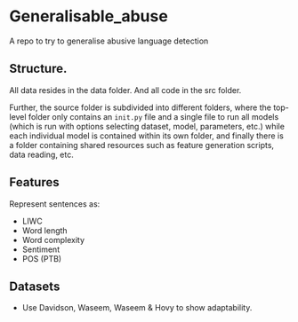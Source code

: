 # Generalisable_abuse
A repo to try to generalise abusive language detection

## Structure.

All data resides in the data folder. And all code in the src folder.

Further, the source folder is subdivided into different folders, where the top-level folder only contains an ```init.py``` file and a single file to run all models (which is run with options selecting dataset, model, parameters, etc.) while each individual model is contained within its own folder, and finally there is a folder containing shared resources such as feature generation scripts, data reading, etc.

## Features

Represent sentences as:

- LIWC
- Word length
- Word complexity
- Sentiment
- POS (PTB)

## Datasets

- Use Davidson, Waseem, Waseem & Hovy to show adaptability.
